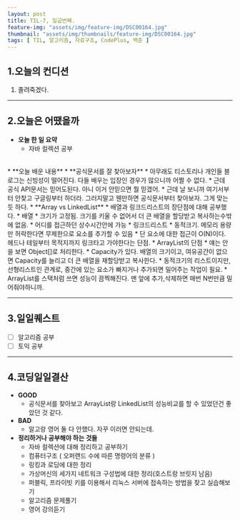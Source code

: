```yaml
---
layout: post
title: TIL-7, 일곱번째.
feature-img: "assets/img/feature-img/DSC00164.jpg"
thumbnail: "assets/img/thumbnails/feature-img/DSC00164.jpg"
tags: [ TIL, 알고리즘, 자료구조, CodePlus, 백준 ]
---
```


## 1.오늘의 컨디션
1. 졸려죽겠다.

***

## 2.오늘은 어땠을까
* **오늘 한 일 요약**  
  * 자바 컬렉션 공부
<br>
* **오늘 배운 내용**  
  * **공식문서를 잘 찾아보자**
    * 아무래도 티스토리나 개인들 블로그는 신빙성이 떨어진다. 다들 배우는 입장인 경우가 많으니까 어쩔 수 없다.
    * 근데 공식 API문서는 믿어도된다. 아니 이거 안믿으면 뭘 믿겠어.
    * 근데 날 보니까 여기서부터 안찾고 구글링부터 하더라. 그러지말고 웬만하면 공식문서부터 찾아보자. 그게 맞는 듯 하다.
  * **Array vs LinkedList**
    * 배열과 링크드리스트의 장단점에 대해 공부했다.
      * 배열
        * 크기가 고정됨. 크기를 키울 수 없어서 더 큰 배열을 할당받고 복사하는수밖에 없음.
        * 어디를 접근하던 상수시간안에 가능
      * 링크드리스트
        * 동적크기. 메모리 용량만 허락한다면 무제한으로 요소를 추가할 수 있음
        * 단 요소에 대한 접근이 O(N)이다. 헤드나 테일부터 목적지까지 링크타고 가야한다는 단점.
    * ArrayList의 단점
      * 얘는 안을 보면 Object[]로 처리한다.
      * Capacity가 있다. 배열의 크기이고, 여유공간이 없으면 Capacity를 늘리고 더 큰 배열을 재할당받고 복사한다.
      * 동적크기의 리스트이지만, 선형리스트인 관계로, 중간에 있는 요소가 빠지거나 추가되면 밀어주는 작업이 필요.
      * ArrayList를 스택처럼 쓰면 성능이 끔찍해진다. 맨 앞에 추가,삭제하면 매번 N번만큼 밀어줘야하니까.


***

## 3.일일퀘스트
  - [ ] 알고리즘 공부
  - [ ] 토익 공부

***

## 4.코딩일일결산
* **GOOD**
  * 공식문서를 찾아보고 ArrayList랑 LinkedList의 성능비교를 할 수 있었던건 좋았던 것 같다.
* **BAD**
  * 알고랑 영어 둘 다 안했다. 자꾸 이러면 안되는데.
* **정리하거나 공부해야 하는 것들**
  * 자바 컬렉션에 대해 정리하고 공부하기
  * 컴퓨터구조 ( 오퍼랜드 수에 따른 명령어의 분류 )
  * 링킹과 로딩에 대한 정리
  * 가상머신의 세가지 네트워크 구성법에 대한 정리(호스트랑 브릿지 남음)
  * 퍼블릭, 프라이빗 키를 이용해서 리눅스 서버에 접속하는 방법을 찾고 실습해보기
  * 알고리즘 문제풀기
  * 영어 강의듣기